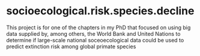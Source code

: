 # socioecological.risk.species.decline
This project is for one of the chapters in my PhD that focused on using big data supplied by, among others, the World Bank and United Nations to determine if large-scale national soceoecological data could be used to predict extinction risk among global primate species 
